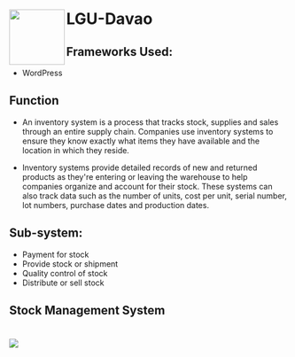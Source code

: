 # <img align="left" width="100" height="100" src="https://tse2.mm.bing.net/th?id=OIP.aQ_Lww0o3_FFbng8mFqXawHaHa&pid=Api&P=0"> 
# LGU-Davao

## Frameworks Used:

  + WordPress

## Function
+ An inventory system is a process that tracks stock, supplies and sales through an entire supply chain. Companies use inventory systems to ensure they know exactly what items they have available and the location in which they reside.

+ Inventory systems provide detailed records of new and returned products as they're entering or leaving the warehouse to help companies organize and account for their stock. These systems can also track data such as the number of units, cost per unit, serial number, lot numbers, purchase dates and production dates.

## Sub-system:

  + Payment for stock
  + Provide stock or shipment
  + Quality control of stock
  + Distribute or sell stock

## Stock Management System 
# <img src="https://images.edrawmax.com/examples/use-case-diagram-examples/example5.png">
